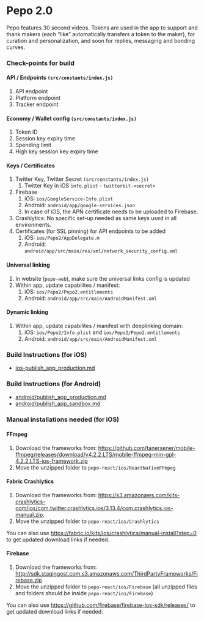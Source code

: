 # Pepo 2.0

Pepo features 30 second videos. Tokens are used in the app to support and thank makers (each “like” automatically transfers a token to the maker), for curation and personalization, and soon for replies, messaging and bonding curves.

### Check-points for build

#### API / Endpoints `(src/constants/index.js)`
1. API endpoint
2. Platform endpoint
3. Tracker endpoint

#### Economy / Wallet config `(src/constants/index.js)`
1. Token ID
2. Session key expiry time
3. Spending limit
4. High key session key expiry time

#### Keys / Certificates
1. Twitter Key, Twitter Secret `(src/constants/index.js)`
    1. Twitter Key in iOS `info.plist` - `twitterkit-<secret>`
2. Firebase
    1. iOS: `ios/GoogleService-Info.plist`
    2. Android: `android/app/google-services.json`
    3. In case of iOS, the APN certificate needs to be uploaded to Firebase.
3. Crashlytics: No specific set-up needed as same keys used in all environments.
4. Certificates (for SSL pinning) for API endpoints to be added
    1. iOS: `ios/Pepo2/AppDelegate.m`
    2. Android: `android/app/src/main/res/xml/network_security_config.xml`

#### Universal linking
1. In website (`pepo-web`), make sure the universal links config is updated
2. Within app, update capabilites / manifest:
    1. iOS: `ios/Pepo2/Pepo2.entitlements`
    2. Android: `android/app/src/main/AndroidManifest.xml`

#### Dynamic linking
1. Within app, update capabilites / manifest with deeplinking domain:
    1. iOS: `ios/Pepo2/Info.plist` and `ios/Pepo2/Pepo2.entitlements` 
    2. Android: `android/app/src/main/AndroidManifest.xml`

### Build Instructions (for iOS)

- [ios-publish_app_production.md](iOS_production.md)

### Build Instructions (for Android)

- [android/publish_app_production.md](android/publish_app_production.md)
- [android/publish_app_sandbox.md](android/publish_app_sandbox.md)

### Manual installations needed (for iOS)

#### FFmpeg 

1. Download the frameworks from: https://github.com/tanersener/mobile-ffmpeg/releases/download/v4.2.2.LTS/mobile-ffmpeg-min-gpl-4.2.2.LTS-ios-framework.zip
2. Move the unzipped folder to `pepo-react/ios/ReactNativeFFmpeg`

#### Fabric Crashlytics

1. Download the frameworks from: https://s3.amazonaws.com/kits-crashlytics-com/ios/com.twitter.crashlytics.ios/3.13.4/com.crashlytics.ios-manual.zip.
2. Move the unzipped folder to `pepo-react/ios/Crashlytics`
 
You can also use https://fabric.io/kits/ios/crashlytics/manual-install?step=0 to get updated download links if needed.

#### Firebase

1. Download the frameworks from: http://sdk.stagingost.com.s3.amazonaws.com/ThirdPartyFrameworks/Firebase.zip
2. Move the unzipped folder to `pepo-react/ios/Firebase` (all unzipped files and folders should be inside `pepo-react/ios/Firebase`)

You can also use https://github.com/firebase/firebase-ios-sdk/releases/ to get updated download links if needed.
